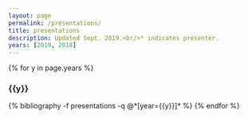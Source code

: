 ```yaml
---
layout: page
permalink: /presentations/
title: presentations
description: Updated Sept. 2019.<br/>* indicates presenter.
years: [2019, 2018]
---
```


<!--
TODO:
    how to automate years generation?
-->

{% for y in page.years %}
  <h3 class="year">{{y}}</h3>
  {% bibliography -f presentations -q @*[year={{y}}]* %}
{% endfor %}
